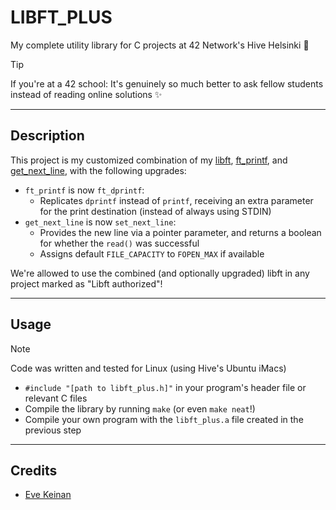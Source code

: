 # LIBFT_PLUS

My complete utility library for C projects at 42 Network's Hive Helsinki 🐝

> [!TIP]
> If you're at a 42 school: It's genuinely so much better to ask fellow students instead of reading online solutions ✨

---

## Description

This project is my customized combination of my [libft](https://github.com/EvAvKein/libft), [ft_printf](https://github.com/EvAvKein/ft_printf), and [get_next_line](https://github.com/EvAvKein/get_next_line), with the following upgrades:
- `ft_printf` is now `ft_dprintf`:
	-  Replicates `dprintf` instead of `printf`, receiving an extra parameter for the print destination (instead of always using STDIN)
- `get_next_line` is now `set_next_line`:
	- Provides the new line via a pointer parameter, and returns a boolean for whether the `read()` was successful
	- Assigns default `FILE_CAPACITY` to `FOPEN_MAX` if available

We're allowed to use the combined (and optionally upgraded) libft in any project marked as "Libft authorized"!

---

## Usage

> [!NOTE]
> Code was written and tested for Linux (using Hive's Ubuntu iMacs)

- `#include "[path to libft_plus.h]"` in your program's header file or relevant C files
- Compile the library by running `make` (or even `make neat`!)
- Compile your own program with the `libft_plus.a` file created in the previous step

---

## Credits

- [Eve Keinan](https://github.com/EvAvKein)
